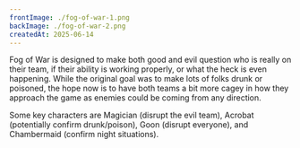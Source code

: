 ```yaml
---
frontImage: ./fog-of-war-1.png
backImage: ./fog-of-war-2.png
createdAt: 2025-06-14
---
```


Fog of War is designed to make both good and evil question who is really on their team, if their ability is working properly, or what the heck is even happening. While the original goal was to make lots of folks drunk or poisoned, the hope now is to have both teams a bit more cagey in how they approach the game as enemies could be coming from any direction.

Some key characters are Magician (disrupt the evil team), Acrobat (potentially confirm drunk/poison), Goon (disrupt everyone), and Chambermaid (confirm night situations).